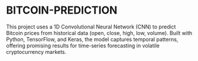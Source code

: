 # BITCOIN-PREDICTION
This project uses a 1D Convolutional Neural Network (CNN) to predict Bitcoin prices from historical data (open, close, high, low, volume). Built with Python, TensorFlow, and Keras, the model captures temporal patterns, offering promising results for time-series forecasting in volatile cryptocurrency markets. 
